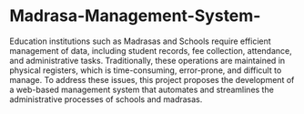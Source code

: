 # Madrasa-Management-System-
Education institutions such as Madrasas and Schools require efficient management of data, including student records, fee collection, attendance, and administrative tasks. Traditionally, these operations are maintained in physical registers, which is time-consuming, error-prone, and difficult to manage. To address these issues, this project proposes the development of a web-based management system that automates and streamlines the administrative processes of schools and madrasas.

